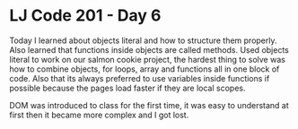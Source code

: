 # LJ Code 201 - Day 6

Today I learned about objects literal and how to structure them properly. Also learned that
functions inside objects are called methods. Used objects literal to work on our salmon
cookie project, the hardest thing to solve was how to combine objects, for loops, array and
functions all in one block of code. Also that its always preferred to use variables inside functions
if possible because the pages load faster if they are local scopes.

DOM was introduced to class for the first time, it was easy to understand at first then it became
more complex and I got lost.
